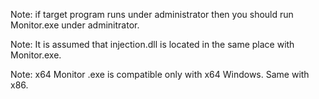 Note: if target program runs under administrator then you should run Monitor.exe under adminitrator.

Note: It is assumed that injection.dll is located in the same place with Monitor.exe.

Note: x64 Monitor .exe is compatible only with x64 Windows. Same with x86.
